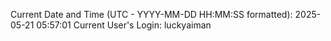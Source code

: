 Current Date and Time (UTC - YYYY-MM-DD HH:MM:SS formatted): 2025-05-21 05:57:01
Current User's Login: luckyaiman

